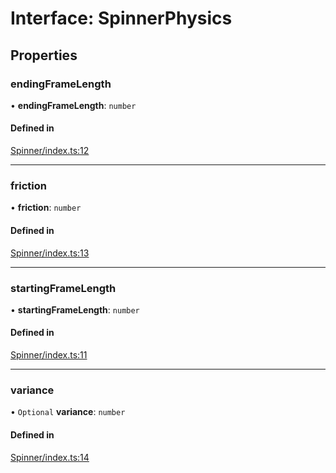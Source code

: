 # Interface: SpinnerPhysics

## Properties

### endingFrameLength

• **endingFrameLength**: `number`

#### Defined in

[Spinner/index.ts:12](https://github.com/daniellacosse/idea-spinner/blob/e1aad7c/packages/spinner/Spinner/index.ts#L12)

___

### friction

• **friction**: `number`

#### Defined in

[Spinner/index.ts:13](https://github.com/daniellacosse/idea-spinner/blob/e1aad7c/packages/spinner/Spinner/index.ts#L13)

___

### startingFrameLength

• **startingFrameLength**: `number`

#### Defined in

[Spinner/index.ts:11](https://github.com/daniellacosse/idea-spinner/blob/e1aad7c/packages/spinner/Spinner/index.ts#L11)

___

### variance

• `Optional` **variance**: `number`

#### Defined in

[Spinner/index.ts:14](https://github.com/daniellacosse/idea-spinner/blob/e1aad7c/packages/spinner/Spinner/index.ts#L14)
